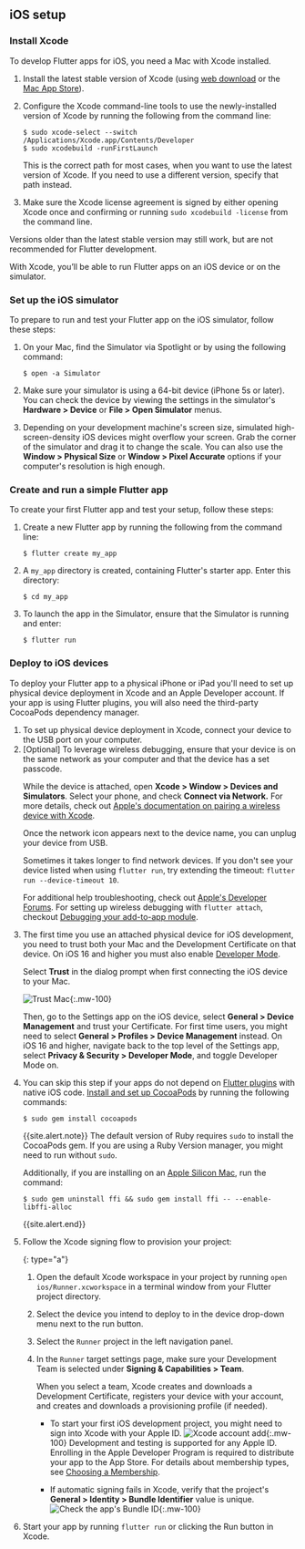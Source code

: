 ## iOS setup

### Install Xcode

To develop Flutter apps for iOS, you need a Mac with Xcode installed.

 1. Install the latest stable version of Xcode
    (using [web download][] or the [Mac App Store][]).
 1. Configure the Xcode command-line tools to use the
    newly-installed version of Xcode by
    running the following from the command line:

    ```terminal
    $ sudo xcode-select --switch /Applications/Xcode.app/Contents/Developer
    $ sudo xcodebuild -runFirstLaunch
    ```

    This is the correct path for most cases,
    when you want to use the latest version of Xcode.
    If you need to use a different version,
    specify that path instead.

 1. Make sure the Xcode license agreement is signed by
    either opening Xcode once and confirming or running
    `sudo xcodebuild -license` from the command line.

Versions older than the latest stable version may still work,
but are not recommended for Flutter development.

With Xcode, you’ll be able to run Flutter apps on
an iOS device or on the simulator.

### Set up the iOS simulator

To prepare to run and test your Flutter app on the iOS simulator,
follow these steps:

 1. On your Mac, find the Simulator via Spotlight or
    by using the following command:

    ```terminal
    $ open -a Simulator
    ```

 2. Make sure your simulator is using a 64-bit device
    (iPhone 5s or later).  You can check the device by viewing the settings in
    the simulator's **Hardware > Device** or **File > Open Simulator** menus.
 3. Depending on your development machine's screen size,
    simulated high-screen-density iOS devices
    might overflow your screen. Grab the corner of the
    simulator and drag it to change the scale. You can also
    use the **Window > Physical Size** or **Window > Pixel Accurate**
    options if your computer's resolution is high enough.

### Create and run a simple Flutter app

To create your first Flutter app and test your setup,
follow these steps:

 1. Create a new Flutter app by running the following from the
    command line:

    ```terminal
    $ flutter create my_app
    ```

 2. A `my_app` directory is created, containing Flutter's starter app.
    Enter this directory:

    ```terminal
    $ cd my_app
    ```

 3. To launch the app in the Simulator,
    ensure that the Simulator is running and enter:

    ```terminal
    $ flutter run
    ```

### Deploy to iOS devices

To deploy your Flutter app to a physical iPhone or iPad
you'll need to set up physical device deployment in Xcode
and an Apple Developer account. If your app is using Flutter plugins,
you will also need the third-party CocoaPods dependency manager.

<ol markdown="1">
<li markdown="1">
<a name="connect"></a>
To set up physical device deployment in Xcode, 
connect your device to the USB port on your 
computer. 
</li>
<li markdown="1">
<a name="wireless"></a>
[Optional] To leverage wireless debugging, ensure that 
your device is on the same network as your computer 
and that the device has a set passcode.  

While the device is attached, open **Xcode > Window > Devices and Simulators**. 
Select your phone, and check **Connect via Network.** 
For more details, check out 
[Apple's documentation on pairing a wireless device with Xcode][].

Once the network icon appears next to the device name, 
you can unplug your device from USB. 

Sometimes it takes longer to find network devices. 
If you don't see your device listed when using `flutter run`, 
try extending the timeout: `flutter run --device-timeout 10`.

For additional help troubleshooting, 
check out [Apple's Developer Forums][]. For setting up 
wireless debugging with `flutter attach`, 
checkout [Debugging your add-to-app module][].
</li>
<li markdown="1">

<a name="trust"></a>
The first time you use an attached physical device for iOS
development, you need to trust both your Mac and the
Development Certificate on that device.
On iOS 16 and higher you must also enable [Developer Mode][].

Select **Trust** in the dialog prompt when
first connecting the iOS device to your Mac.

![Trust Mac][]{:.mw-100}

Then, go to the Settings app on the iOS device,
select **General > Device Management**
and trust your Certificate.
For first time users, you might need to select
**General > Profiles > Device Management** instead.
On iOS 16 and higher, navigate back to the top level
of the Settings app, select **Privacy & Security > Developer Mode**,
and toggle Developer Mode on.

</li>

<li markdown="1">

You can skip this step if your apps do not depend on
[Flutter plugins][] with native iOS code.
[Install and set up CocoaPods][] by running the following commands:

```terminal
$ sudo gem install cocoapods
```
{{site.alert.note}}
  The default version of Ruby requires `sudo` to install the CocoaPods gem.
  If you are using a Ruby Version manager, you might need to run without `sudo`.

  Additionally, if you are installing on an [Apple Silicon Mac][],
  run the command:
  ```terminal
  $ sudo gem uninstall ffi && sudo gem install ffi -- --enable-libffi-alloc
  ```
{{site.alert.end}}

</li>

<li markdown="1">

Follow the Xcode signing flow to provision your project:

   {: type="a"}
   1. Open the default Xcode workspace in your project by
      running `open ios/Runner.xcworkspace` in a terminal
      window from your Flutter project directory.
   1. Select the device you intend to deploy to in the device
      drop-down menu next to the run button.
   1. Select the `Runner` project in the left navigation panel.
   1. In the `Runner` target settings page,
      make sure your Development Team is selected
      under **Signing & Capabilities > Team**.

      When you select a team,
      Xcode creates and downloads a Development Certificate,
      registers your device with your account,
      and creates and downloads a provisioning profile (if needed).

      * To start your first iOS development project,
        you might need to sign into
        Xcode with your Apple ID. ![Xcode account add][]{:.mw-100}
        Development and testing is supported for any Apple ID.
        Enrolling in the Apple Developer Program is required to
        distribute your app to the App Store.
        For details about membership types,
        see [Choosing a Membership][].

      * If automatic signing fails in Xcode, verify that the project's
        **General > Identity > Bundle Identifier** value is unique.
        ![Check the app's Bundle ID][]{:.mw-100}

</li>

<li markdown="1">

Start your app by running `flutter run`
or clicking the Run button in Xcode.

</li>
</ol>

[Check the app's Bundle ID]: {{site.url}}/assets/images/docs/setup/xcode-unique-bundle-id.png
[Choosing a Membership]: {{site.apple-dev}}/support/compare-memberships
[Mac App Store]: https://itunes.apple.com/us/app/xcode/id497799835
[Flutter plugins]: {{site.url}}/packages-and-plugins/developing-packages#types
[Install and set up CocoaPods]: https://guides.cocoapods.org/using/getting-started.html#installation
[Trust Mac]: {{site.url}}/assets/images/docs/setup/trust-computer.png
[web download]: {{site.apple-dev}}/xcode/
[Xcode account add]: {{site.url}}/assets/images/docs/setup/xcode-account.png
[Apple Silicon Mac]: https://support.apple.com/en-us/HT211814
[Developer Mode]: https://developer.apple.com/documentation/xcode/enabling-developer-mode-on-a-device
[Apple's Developer Forums]: {{site.apple-dev}}/forums/
[Debugging your add-to-app module]: {{site.url}}/development/add-to-app/debugging/#wireless-debugging
[Apple's documentation on pairing a wireless device with Xcode]: https://help.apple.com/xcode/mac/9.0/index.html?localePath=en.lproj#/devbc48d1bad